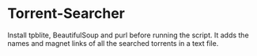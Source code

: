 # Torrent-Searcher

Install tpblite, BeautifulSoup and purl before running the script.
It adds the names and magnet links of all the searched torrents in a text file.
